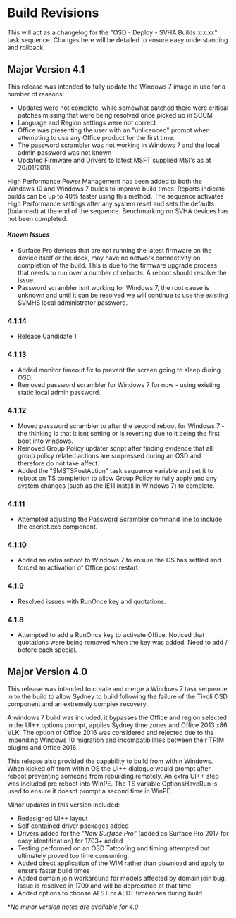 # Build Revisions

This will act as a changelog for the "OSD - Deploy - SVHA Builds x.x.xx" task sequence. Changes here will be detailed to ensure easy understanding and rollback.

## Major Version 4.1
This release was intended to fully update the Windows 7 image in use for a number of reasons:
- Updates were not complete, while somewhat patched there were critical patches missing that were being resolved once picked up in SCCM
- Language and Region settings were not correct
- Office was presenting the user with an "unlicenced" prompt when attempting to use any Office product for the first time.
- The password scrambler was not working in Windows 7 and the local admin password was not known
- Updated Firmware and Drivers to latest MSFT supplied MSI's as at 20/01/2018

High Performance Power Management has been added to both the Windows 10 and Windows 7 builds to improve build times. Reports indicate builds can be up to 40% faster using this method. The sequence activates High Performance settings after any system reset and sets the defaults (balanced) at the end of the sequence. Benchmarking on SVHA devices has not been completed.

#### *Known Issues*
- Surface Pro devices that are not running the latest firmware on the device itself or the dock, may have no network connectivity on completion of the build. This is due to the firmware upgrade process that needs to run over a number of reboots. A reboot should resolve the issue.
- Password scrambler isnt working for Windows 7, the root cause is unknown and until it can be resolved we will continue to use the existing SVMHS local administrator password.

### 4.1.14
- Release Candidate 1

### 4.1.13
- Added monitor timeout fix to prevent the screen going to sleep during OSD.
- Removed password scrambler for Windows 7 for now - using existing static local admin password.

### 4.1.12
- Moved password scrambler to after the second reboot for Windows 7 - the thinking is that it isnt setting or is reverting due to it being the first boot into windows.
- Removed Group Policy updater script after finding evidence that all group policy related actions are surpressed during an OSD and therefore do not take affect.
- Added the "SMSTSPostAction" task sequence variable and set it to reboot on TS completion to allow Group Policy to fully apply and any system changes (such as the IE11 install in Windows 7) to complete.

### 4.1.11
- Attempted adjusting the Password Scrambler command line to include the cscript.exe component.

### 4.1.10
- Added an extra reboot to Windows 7 to ensure the OS has settled and forced an activation of Office post restart.

### 4.1.9
- Resolved issues with RunOnce key and quotations.

### 4.1.8
- Attempted to add a RunOnce key to activate Office. Noticed that quotations were being removed when the key was added. Need to add / before each special.

## Major Version 4.0

This release was intended to create and merge a Windows 7 task sequence in to the build to allow Sydney to build following the failure of the Tivoli OSD component and an extremely complex recovery.

A windows 7 build was included, it bypasses the Office and region selected in the UI++ options prompt, applies Sydney time zones and Office 2013 x86 VLK. The option of Office 2016 was considered and rejected due to the impending Windows 10 migration and incompatibilities between their TRIM plugins and Office 2016.

This release also provided the capability to build from within Windows. When kicked off from within OS the UI++ dialogue would prompt after reboot preventing someone from rebuilding remotely. An extra UI++ step was included pre reboot into WinPE. The TS variable OptionsHaveRun is used to ensure it doesnt prompt a second time in WinPE.

Minor updates in this version included:
- Redesigned UI++ layout
- Self contained driver packages added
- Drivers added for the *"New Surface Pro"* (added as Surface Pro 2017 for easy identification) for 1703+ added
- Testing performed on an OSD Tattoo'ing and timing attempted but ultimately proved too time consuming.
- Added direct application of the WIM rather than download and apply to ensure faster build times
- Added domain join workaround for models affected by domain join bug. Issue is resolved in 1709 and will be deprecated at that time.
- Added options to choose AEST or AEDT timezones during build

**No minor version notes are available for 4.0*

